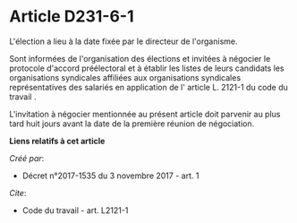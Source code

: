 # Article D231-6-1

L'élection a lieu à la date fixée par le directeur de l'organisme.

Sont informées de l'organisation des élections et invitées à négocier le protocole d'accord préélectoral et à établir les
listes de leurs candidats les organisations syndicales affiliées aux organisations syndicales représentatives des salariés en
application de l' article L. 2121-1 du code du travail .

L'invitation à négocier mentionnée au présent article doit parvenir au plus tard huit jours avant la date de la première
réunion de négociation.

**Liens relatifs à cet article**

_Créé par_:

  - Décret n°2017-1535 du 3 novembre 2017 - art. 1

_Cite_:

  - Code du travail - art. L2121-1
